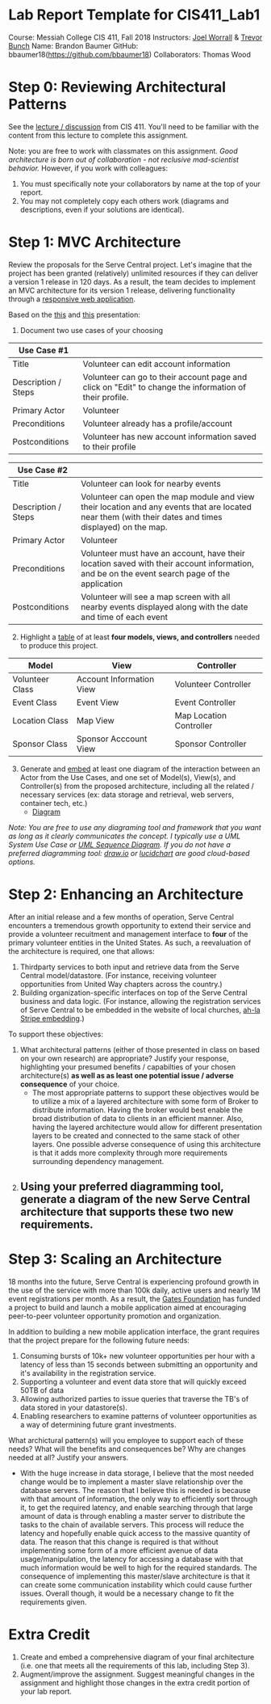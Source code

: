 # Lab Report Template for CIS411_Lab1
Course: Messiah College CIS 411, Fall 2018
Instructors: [Joel Worrall](https://github.com/tangollama) & [Trevor Bunch](https://github.com/trevordbunch)
Name: Brandon Baumer
GitHub: bbaumer18(https://github.com/bbaumer18)
Collaborators: Thomas Wood

# Step 0: Reviewing Architectural Patterns
See the [lecture / discussion](https://docs.google.com/presentation/d/1nUcy63FWPFYO3OJmERJpMjEtdaFtaIBbuUkpmNRVRas/edit#slide=id.g45345bd5ea_0_136) from CIS 411. You'll need to be familiar with the content from this lecture to complete this assignment.

Note: you are free to work with classmates on this assignment. _Good architecture is born out of collaboration - not reclusive mad-scientist behavior._ However, if you work with colleagues:

1. You must specifically note your collaborators by name at the top of your report.
2. You may not completely copy each others work (diagrams and descriptions, even if your solutions are identical).

# Step 1: MVC Architecture
Review the proposals for the Serve Central project. Let's imagine that the project has been granted (relatively) unlimited resources if they can deliver a version 1 release in 120 days. As a result, the team decides to implement an MVC architecture for its version 1 release, delivering functionality through a [responsive web application](https://en.wikipedia.org/wiki/Responsive_web_design). 

Based on the [this](https://docs.google.com/presentation/d/1UnU0xU0wF1l8pAB8trtLpdM0yuskx66jTFJzd64nsjU/edit#slide=id.g439b9c6866_2_53) and [this](https://docs.google.com/presentation/d/1-VZfAFoBVr6ijNepKAtRA7JoAQsV2Jlbf2l1WPDMhI0/edit) presentation:

1) Document two use cases of your choosing

| Use Case #1 | |
|---|---|
| Title | Volunteer can edit account information |
| Description / Steps | Volunteer can go to their account page and click on "Edit" to change the information of their profile. |
| Primary Actor | Volunteer |
| Preconditions | Volunteer already has a profile/account |
| Postconditions | Volunteer has new account information saved to their profile |

| Use Case #2 | |
|---|---|
| Title | Volunteer can look for nearby events |
| Description / Steps | Volunteer can open the map module and view their location and any events that are located near them (with their dates and times displayed) on the map.  |
| Primary Actor | Volunteer |
| Preconditions | Volunteer must have an account, have their location saved with their account information, and be on the event search page of the application |
| Postconditions | Volunteer will see a map screen with all nearby events displayed along with the date and time of each event |


2) Highlight a [table](https://www.tablesgenerator.com/markdown_tables) of at least **four models, views, and controllers** needed to produce this project.

| Model | View | Controller |
|---|---|---|
| Volunteer Class | Account Information View | Volunteer Controller |
| Event Class | Event View  | Event Controller |
| Location Class | Map View | Map Location Controller |
| Sponsor Class | Sponsor Acccount View | Sponsor Controller |

3) Generate and [embed](https://github.com/adam-p/markdown-here/wiki/Markdown-Cheatsheet#images) at least one diagram of the interaction between an Actor from the Use Cases, and one set of Model(s), View(s), and Controller(s) from the proposed architecture, including all the related / necessary services (ex: data storage and retrieval, web servers, container tech, etc.)
	- [Diagram](https://github.com/bbaumer18/cis411_lab1/blob/master/labreports/User%20Case%20Diagram.jpg)

_Note: You are free to use any diagraming tool and framework that you want as long as it clearly communicates the concept. I typically use a UML System Use Case or [UML Sequence Diagram](https://www.uml-diagrams.org/index-examples.html).  If you do not have a preferred diagramming tool: [draw.io](http://draw.io) or [lucidchart](http://lucidchart.com) are good cloud-based options._

# Step 2: Enhancing an Architecture
After an initial release and a few months of operation, Serve Central encounters a tremendous growth opportunity to extend their service and provide a volunteer recuitment and management interface to __four__ of the primary volunteer entities in the United States. As such, a reevaluation of the architecture is required, one that allows:

1. Thirdparty services to both input and retrieve data from the Serve Central model/datastore. (For instance, receiving volunteer opportunities from United Way chapters across the country.)
2. Building organization-specific interfaces on top of the Serve Central business and data logic. (For instance, allowing the registration services of Serve Central to be embedded in the website of local churches, [ah-la Stripe embedding](https://stripe.com/payments/elements).)

To support these objectives:
1. What architectural patterns (either of those presented in class on based on your own research) are appropriate? Justify your response, highlighting your presumed benefits / capabilties of your chosen architecture(s) **as well as as least one potential issue / adverse consequence** of your choice.
	- The most appropriate patterns to support these objectives would be to utilize a mix of a layered architecture with some form of Broker to distribute information. Having the broker would best enable the broad distribution of data to clients in an efficient manner. Also, having the layered architecture would allow for different presentation layers to be created and connected to the same stack of other layers. One possible adverse consequence of using this architecture is that it adds more complexity through more requirements surrounding dependency management.
2. Using your preferred diagramming tool, generate a diagram of the new Serve Central architecture that supports these two new requirements.
	-

# Step 3: Scaling an Architecture
18 months into the future, Serve Central is experiencing profound growth in the use of the service with more than 100k daily, active users and nearly 1M event registrations per month. As a result, the [Gates Foundation](https://www.gatesfoundation.org/) has funded a project to build and launch a mobile application aimed at encouraging peer-to-peer volunteer opportunity promotion and organization. 

In addition to building a new mobile application interface, the grant requires that the project prepare for the following future needs:

1. Consuming bursts of 10k+ new volunteer opportunities per hour with a latency of less than 15 seconds between submitting an opportunity and it's availability in the registration service.
2. Supporting a volunteer and event data store that will quickly exceed 50TB of data
3. Allowing authorized parties to issue queries that traverse the TB's of data stored in your datastore(s).
4. Enabling researchers to examine patterns of volunteer opportunities as a way of determining future grant investments.

What archictural pattern(s) will you employee to support each of these needs? What will the benefits and consequences be? Why are changes needed at all? Justify your answers.
- With the huge increase in data storage, I believe that the most needed change would be to implement a master slave relationship over the database servers. The reason that I believe this is needed is because with that amount of information, the only way to efficiently sort through it, to get the required latency, and enable searching through that large amount of data is through enabling a master server to distribute the tasks to the chain of available servers. This process will reduce the latency and hopefully enable quick access to the massive quantity of data. The reason that this change is required is that without implementing some form of a more efficient avenue of data usage/manipulation, the latency for accessing a database with that much information would be well to high for the required standards. The consequence of implementing this master/slave architecture is that it can create some communication instability which could cause further issues. Overall though, it would be a necessary change to fit the requirements given.

# Extra Credit
1. Create and embed a comprehensive diagram of your final architecture (i.e. one that meets all the requirements of this lab, including Step 3).
2. Augment/improve the assignment. Suggest meaningful changes in the assignment and highlight those changes in the extra credit portion of your lab report.